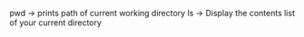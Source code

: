 pwd -> prints path of current working directory
ls -> Display the contents list of your current directory
